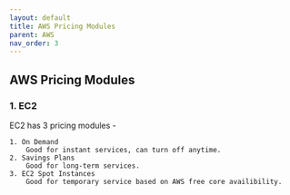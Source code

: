 ```yaml
---
layout: default
title: AWS Pricing Modules
parent: AWS
nav_order: 3
---
```


## AWS Pricing Modules

### 1. EC2

EC2 has 3 pricing modules -

    1. On Demand
        Good for instant services, can turn off anytime.
    2. Savings Plans
        Good for long-term services.
    3. EC2 Spot Instances
        Good for temporary service based on AWS free core availibility.
